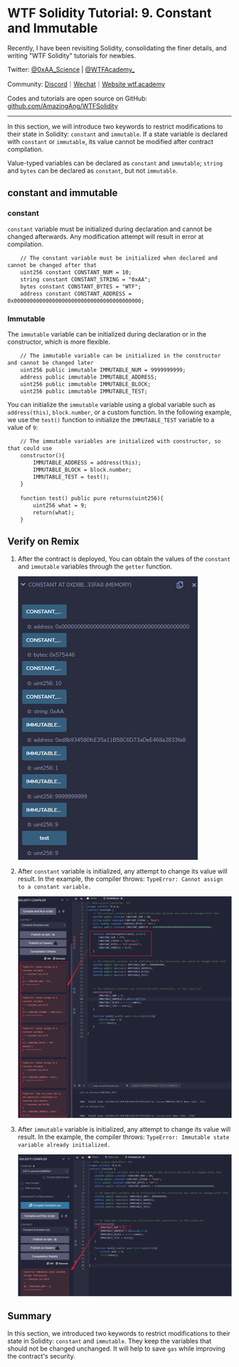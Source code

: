 # WTF Solidity Tutorial: 9. Constant and Immutable

Recently, I have been revisiting Solidity, consolidating the finer details, and writing "WTF Solidity" tutorials for newbies. 

Twitter: [@0xAA_Science](https://twitter.com/0xAA_Science) | [@WTFAcademy_](https://twitter.com/WTFAcademy_)

Community: [Discord](https://discord.wtf.academy)｜[Wechat](https://docs.google.com/forms/d/e/1FAIpQLSe4KGT8Sh6sJ7hedQRuIYirOoZK_85miz3dw7vA1-YjodgJ-A/viewform?usp=sf_link)｜[Website wtf.academy](https://wtf.academy)

Codes and tutorials are open source on GitHub: [github.com/AmazingAng/WTFSolidity](https://github.com/AmazingAng/WTFSolidity)


-----

In this section, we will introduce two keywords to restrict modifications to their state in Solidity: `constant` and `immutable`. If a state variable is declared with `constant` or `immutable`, its value cannot be modified after contract compilation.

Value-typed variables can be declared as `constant` and `immutable`; `string` and `bytes` can be declared as `constant`, but not `immutable`.

## constant and immutable

### constant

`constant` variable must be initialized during declaration and cannot be changed afterwards. Any modification attempt will result in error at compilation. 

``` solidity
    // The constant variable must be initialized when declared and cannot be changed after that
    uint256 constant CONSTANT_NUM = 10;
    string constant CONSTANT_STRING = "0xAA";
    bytes constant CONSTANT_BYTES = "WTF";
    address constant CONSTANT_ADDRESS = 0x0000000000000000000000000000000000000000;
```

### Immutable

The `immutable` variable can be initialized during declaration or in the constructor, which is more flexible.

``` solidity
    // The immutable variable can be initialized in the constructor and cannot be changed later
    uint256 public immutable IMMUTABLE_NUM = 9999999999;
    address public immutable IMMUTABLE_ADDRESS;
    uint256 public immutable IMMUTABLE_BLOCK;
    uint256 public immutable IMMUTABLE_TEST;
```

You can initialize the `immutable` variable using a global variable such as `address(this)`, `block.number`, or a custom function. In the following example, we use the `test()` function to initialize the `IMMUTABLE_TEST` variable to a value of `9`:

``` solidity
    // The immutable variables are initialized with constructor, so that could use
    constructor(){
        IMMUTABLE_ADDRESS = address(this);
        IMMUTABLE_BLOCK = block.number;
        IMMUTABLE_TEST = test();
    }

    function test() public pure returns(uint256){
        uint256 what = 9;
        return(what);
    }
```


## Verify on Remix

1. After the contract is deployed, You can obtain the values of the `constant` and `immutable` variables through the `getter` function. 

   ![9-1.png](./img/9-1.png)   
   
2. After `constant` variable is initialized, any attempt to change its value will result. In the example, the compiler throws: `TypeError: Cannot assign to a constant variable.`

   ![9-2.png](./img/9-2.png)   
   
3. After `immutable` variable is initialized, any attempt to change its value will result. In the example, the compiler throws: `TypeError: Immutable state variable already initialized.`

   ![9-3.png](./img/9-3.png)

## Summary

In this section, we introduced two keywords to restrict modifications to their state in Solidity: `constant` and `immutable`. They keep the variables that should not be changed unchanged. It will help to save `gas` while improving the contract's security.


